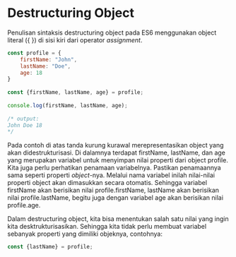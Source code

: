 # Destructuring Object

Penulisan sintaksis destructuring object pada ES6 menggunakan object literal \({ }\) di sisi kiri dari operator _assignment_.

```javascript
const profile = {
    firstName: "John",
    lastName: "Doe",
    age: 18
}
 
const {firstName, lastName, age} = profile;
 
console.log(firstName, lastName, age);
 
/* output:
John Doe 18
*/
```

Pada contoh di atas tanda kurung kurawal merepresentasikan object yang akan didestrukturisasi. Di dalamnya terdapat firstName, lastName, dan age yang merupakan variabel untuk menyimpan nilai properti dari object profile. Kita juga perlu perhatikan penamaan variabelnya. Pastikan penamaannya sama seperti properti _object_-nya. Melalui nama variabel inilah nilai-nilai properti object akan dimasukkan secara otomatis. Sehingga variabel firstName akan berisikan nilai profile.firstName, lastName akan berisikan nilai profile.lastName, begitu juga dengan variabel age akan berisikan nilai profile.age.

Dalam destructuring object, kita bisa menentukan salah satu nilai yang ingin kita desktrukturisasikan. Sehingga kita tidak perlu membuat variabel sebanyak properti yang dimiliki objeknya, contohnya:

```javascript
const {lastName} = profile;
```

